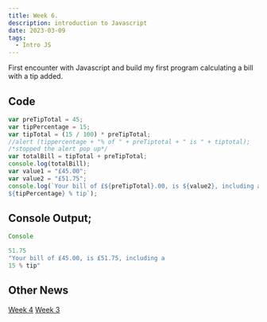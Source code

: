 ```yaml
---
title: Week 6.
description: introduction to Javascript
date: 2023-03-09
tags:
  - Intro JS
---
```

First encounter with Javascript and build my first program calculating a bill with a tip added.

## Code


```js
var preTipTotal = 45;
var tipPercentage = 15;
var tipTotal = (15 / 100) * preTipTotal;
//alert (tippercentage + "% of " + preTiptotal + " is " + tiptotal);
/*stopped the alert pop up*/
var totalBill = tipTotal + preTipTotal;
console.log(totalBill);
var value1 = "£45.00";
var value2 = "£51.75";
console.log(`Your bill of £${preTipTotal}.00, is ${value2}, including a 
${tipPercentage} % tip`);
```
## Console Output;

```js
Console

51.75
"Your bill of £45.00, is £51.75, including a 
15 % tip"
```

## Other News

<a href="/blog/firstpost/">Week 4</a>
<a href="/blog/thirdpost/">Week 3</a>